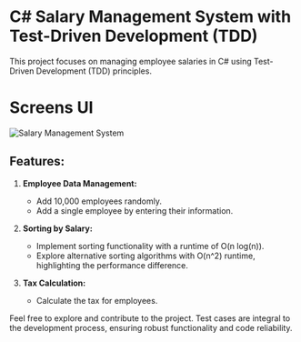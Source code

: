 # C# Salary Management System with Test-Driven Development (TDD)

This project focuses on managing employee salaries in C# using Test-Driven Development (TDD) principles.

# Screens UI
![Salary Management System](https://user-images.githubusercontent.com/93153234/167426481-3431ad2e-1342-4216-9e3b-378bd8a0014f.png)

## Features:

1. **Employee Data Management:**
   - Add 10,000 employees randomly.
   - Add a single employee by entering their information.

2. **Sorting by Salary:**
   - Implement sorting functionality with a runtime of O(n log(n)).
   - Explore alternative sorting algorithms with O(n^2) runtime, highlighting the performance difference.

3. **Tax Calculation:**
   - Calculate the tax for employees.

Feel free to explore and contribute to the project. Test cases are integral to the development process, ensuring robust functionality and code reliability.
